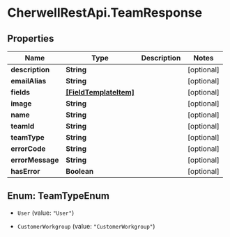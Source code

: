 # CherwellRestApi.TeamResponse

## Properties
Name | Type | Description | Notes
------------ | ------------- | ------------- | -------------
**description** | **String** |  | [optional] 
**emailAlias** | **String** |  | [optional] 
**fields** | [**[FieldTemplateItem]**](FieldTemplateItem.md) |  | [optional] 
**image** | **String** |  | [optional] 
**name** | **String** |  | [optional] 
**teamId** | **String** |  | [optional] 
**teamType** | **String** |  | [optional] 
**errorCode** | **String** |  | [optional] 
**errorMessage** | **String** |  | [optional] 
**hasError** | **Boolean** |  | [optional] 


<a name="TeamTypeEnum"></a>
## Enum: TeamTypeEnum


* `User` (value: `"User"`)

* `CustomerWorkgroup` (value: `"CustomerWorkgroup"`)





